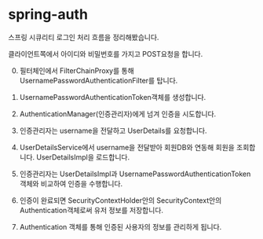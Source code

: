 # spring-auth
스프링 시큐리티 로그인 처리 흐름을 정리해봤습니다.

클라이언트쪽에서 아이디와 비밀번호를 가지고 POST요청을 합니다.

0. 필터체인에서 FilterChainProxy를 통해 UsernamePasswordAuthenticationFilter를 탑니다.

1. UsernamePasswordAuthenticationToken객체를 생성합니다.

2. AuthenticationManager(인증관리자)에게 넘겨 인증을 시도합니다.

3. 인증관리자는 username을 전달하고 UserDetails를 요청합니다.

4. UserDetailsService에서 username을 전달받아 회원DB와 연동해 회원을 조회합니다. UserDetailsImpl을 로드합니다.

5. 인증관리자는 UserDetailsImpl과 UsernamePasswordAuthenticationToken 객체와 비교하여 인증을 수행합니다.

6. 인증이 완료되면 SecurityContextHolder안의 SecurityContext안의 Authentication객체로써 유저 정보를 저장합니다.

7. Authentication 객체를 통해 인증된 사용자의 정보를 관리하게 됩니다.

